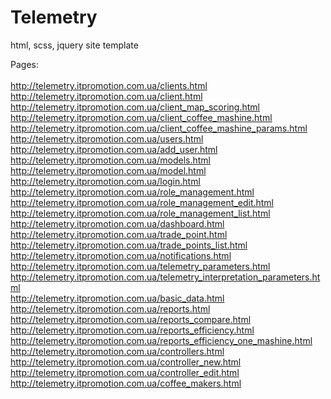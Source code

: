 # Telemetry
html, scss, jquery site template<br/>

Pages:<br/>
<br/>
http://telemetry.itpromotion.com.ua/clients.html<br/>
http://telemetry.itpromotion.com.ua/client.html<br/>
http://telemetry.itpromotion.com.ua/client_map_scoring.html<br/>
http://telemetry.itpromotion.com.ua/client_coffee_mashine.html<br/>
http://telemetry.itpromotion.com.ua/client_coffee_mashine_params.html<br/>
http://telemetry.itpromotion.com.ua/users.html<br/>
http://telemetry.itpromotion.com.ua/add_user.html<br/>
http://telemetry.itpromotion.com.ua/models.html<br/>
http://telemetry.itpromotion.com.ua/model.html<br/>
http://telemetry.itpromotion.com.ua/login.html<br/>
http://telemetry.itpromotion.com.ua/role_management.html<br/>
http://telemetry.itpromotion.com.ua/role_management_edit.html<br/>
http://telemetry.itpromotion.com.ua/role_management_list.html<br/>
http://telemetry.itpromotion.com.ua/dashboard.html<br/>
http://telemetry.itpromotion.com.ua/trade_point.html<br/>
http://telemetry.itpromotion.com.ua/trade_points_list.html<br/>
http://telemetry.itpromotion.com.ua/notifications.html<br/>
http://telemetry.itpromotion.com.ua/telemetry_parameters.html<br/>
http://telemetry.itpromotion.com.ua/telemetry_interpretation_parameters.html<br/>
http://telemetry.itpromotion.com.ua/basic_data.html<br/>
http://telemetry.itpromotion.com.ua/reports.html<br/>
http://telemetry.itpromotion.com.ua/reports_compare.html<br/>
http://telemetry.itpromotion.com.ua/reports_efficiency.html<br/>
http://telemetry.itpromotion.com.ua/reports_efficiency_one_mashine.html<br/>
http://telemetry.itpromotion.com.ua/controllers.html<br/>
http://telemetry.itpromotion.com.ua/controller_new.html<br/>
http://telemetry.itpromotion.com.ua/controller_edit.html<br/>
http://telemetry.itpromotion.com.ua/coffee_makers.html<br/>